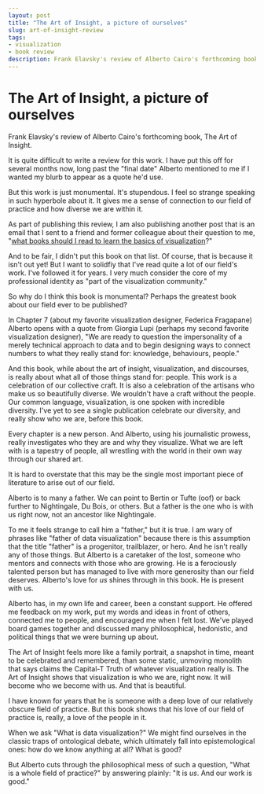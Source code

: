 ```yaml
---
layout: post
title: "The Art of Insight, a picture of ourselves"
slug: art-of-insight-review
tags:
- visualization
- book review
description: Frank Elavsky's review of Alberto Cairo's forthcoming book, The Art of Insight.
---
```


# The Art of Insight, a picture of ourselves
Frank Elavsky's review of Alberto Cairo's forthcoming book, The Art of Insight.

It is quite difficult to write a review for this work. I have put this off for several months now, long past the "final date" Alberto mentioned to me if I wanted my blurb to appear as a quote he'd use.

But this work is just monumental. It's stupendous. I feel so strange speaking in such hyperbole about it. It gives me a sense of connection to our field of practice and how diverse we are within it.

As part of publishing this review, I am also publishing another post that is an email that I sent to a friend and former colleague about their question to me, "[what books should I read to learn the basics of visualization](https://www.frank.computer/blog/2023/08/visualization-recommendations.html)?"

And to be fair, I didn't put this book on that list. Of course, that is because it isn't out yet! But I want to solidfiy that I've read quite a lot of our field's work. I've followed it for years. I very much consider the core of my professional identity as "part of the visualization community."

So why do I think this book is monumental? Perhaps the greatest book about our field ever to be published?

In Chapter 7 (about my favorite visualization designer, Federica Fragapane) Alberto opens with a quote from Giorgia Lupi (perhaps my second favorite visualization designer), "We are ready to question the impersonality of a merely technical approach to data and to begin designing ways to connect numbers to what they really stand for: knowledge, behaviours, people."

And this book, while about the art of insight, visualization, and discourses, is really about what all of those things stand for: people. This work is a celebration of our collective craft. It is also a celebration of the artisans who make us so beautifully diverse. We wouldn't have a craft without the people. Our common language, visualization, is one spoken with incredible diversity. I've yet to see a single publication celebrate our diversity, and really show who we are, before this book.

Every chapter is a new person. And Alberto, using his journalistic prowess, really investigates who they are and why they visualize. What we are left with is a tapestry of people, all wrestling with the world in their own way through our shared art.

It is hard to overstate that this may be the single most important piece of literature to arise out of our field. 

Alberto is to many a father. We can point to Bertin or Tufte (oof) or back further to Nightingale, Du Bois, or others. But a father is the one who is with us right now, not an ancestor like Nightingale.

To me it feels strange to call him a "father," but it is true. I am wary of phrases like "father of data visualization" because there is this assumption that the title "father" is a progenitor, trailblazer, or hero. And he isn't really any of those things. But Alberto is a caretaker of the lost, someone who mentors and connects with those who are growing. He is a ferociously talented person but has managed to live with more generosity than our field deserves. Alberto's love for *us* shines through in this book. He is present with us.

Alberto has, in my own life and career, been a constant support. He offered me feedback on my work, put my words and ideas in front of others, connected me to people, and encouraged me when I felt lost. We've played board games together and discussed many philosophical, hedonistic, and political things that we were burning up about.

The Art of Insight feels more like a family portrait, a snapshot in time, meant to be celebrated and remembered, than some static, unmoving monolith that says claims the Capital-T Truth of whatever visualization really is. The Art of Insight shows that visualization is who we are, right now. It will become who we become with us. And that is beautiful.

I have known for years that he is someone with a deep love of our relatively obscure field of practice. But this book shows that his love of our field of practice is, really, a love of the people in it.

When we ask "What is data visualization?" We might find ourselves in the classic traps of ontological debate, which ultimately fall into epistemological ones: how do we know anything at all? What is good?

But Alberto cuts through the philosophical mess of such a question, "What is a whole field of practice?" by answering plainly: "It is *us*. And our work is good."